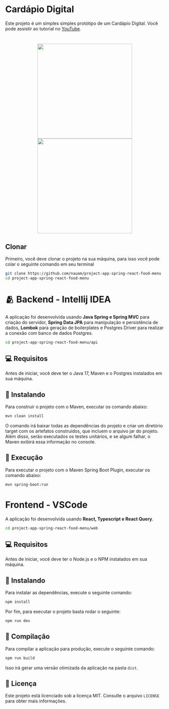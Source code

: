 # Cardápio Digital

Este projeto é um simples simples protótipo de um Cardápio Digital. Você pode assistir ao tutorial no [YouTube](https://www.youtube.com/@kipperdev). 

<h1 align="center">
    <img src="https://github.com/nauam/project-app-spring-react-food-menu/blob/main/assets/tela-home.jpg?raw=true" width="300"/>
    <img src="https://github.com/nauam/project-app-spring-react-food-menu/blob/main/assets/tela-modal.png?raw=true" width="300"/>
</h1>

## Clonar
Primeiro, você deve clonar o projeto na sua máquina, para isso você
pode colar o seguinte comando em seu terminal

```bash
git clone https://github.com/nauam/project-app-spring-react-food-menu
cd project-app-spring-react-food-menu
```

# 🫂 Backend - Intellij IDEA

A aplicação foi desenvolvida usando **Java Spring e Spring MVC** para criação do servidor, **Spring Data JPA** para manipulação e persistência de dados, **Lombok** para geração de boilerplates e Postgres Driver para realizar a conexão com banco de dados Postgres.

```bash
cd project-app-spring-react-food-menu/api
```

## 💻 Requisitos

Antes de iniciar, você deve ter o Java 17, Maven e o Postgres instalados em sua máquina.

## 🚀 Instalando

Para construir o projeto com o Maven, executar os comando abaixo:

```bash
mvn clean install
```

O comando irá baixar todas as dependências do projeto e criar um diretório target com os artefatos construídos, que incluem o arquivo jar do projeto. Além disso, serão executados os testes unitários, e se algum falhar, o Maven exibirá essa informação no console.

## 🚀 Execução

Para executar o projeto com o Maven Spring Boot Plugin, executar os comando abaixo:

```bash
mvn spring-boot:run
```

# Frontend - VSCode

A aplicação foi desenvolvida usando **React, Typescript e React Query**.

```bash
cd project-app-spring-react-food-menu/web
```

## 💻 Requisitos

Antes de iniciar, você deve ter o Node.js e o NPM instalados em sua máquina.

## 🚀 Instalando

Para instalar as dependências, execute o seguinte comando:

```bash
npm install
```

Por fim, para executar o projeto basta rodar o seguinte:

```bash
npm run dev
```

## 🔧 Compilação

Para compilar a aplicação para produção, execute o seguinte comando:

```bash
npm run build
```
Isso irá gerar uma versão otimizada da aplicação na pasta `dist`.

## 📝 Licença

Este projeto está licenciado sob a licença MIT. Consulte o arquivo `LICENSE` para obter mais informações.
